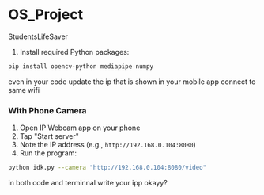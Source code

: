 # OS_Project
StudentsLifeSaver


1. Install required Python packages:
```bash
pip install opencv-python mediapipe numpy
```

even in your code update the ip that is shown in your mobile app 
connect to same wifi 


### With Phone Camera
1. Open IP Webcam app on your phone
2. Tap "Start server"
3. Note the IP address (e.g., `http://192.168.0.104:8080`)
4. Run the program:
```bash
python idk.py --camera "http://192.168.0.104:8080/video"
```


in both code and terminnal write your ipp okayy?
